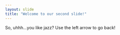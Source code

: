 ```yaml
---
layout: slide
title: "Welcome to our second slide!"
---
```

So, uhhh...you like jazz?
Use the left arrow to go back!
